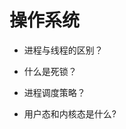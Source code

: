 # 操作系统
- 进程与线程的区别？
<!-- 进程是资源分配的基本单位，线程是资源调度的基本单位
切换开销：切换进程需要更换CPU环境，切换线程只需要保存和设置少量寄存器内容，开销很小
某进程内的线程对其它进程不可见 -->
- 什么是死锁？
<!-- 相互等待资源 -->
- 进程调度策略？
<!-- 处理机是有限的,就是解决谁先使用处理机的问题 -->
- 用户态和内核态是什么?